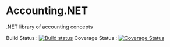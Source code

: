 # Accounting.NET
.NET library of accounting concepts

Build Status : [![Build status](https://ci.appveyor.com/api/projects/status/gyo7vh9y8p0dc06l?svg=true)](https://ci.appveyor.com/project/ludwigjossieaux/accounting-net)
Coverage  Status : [![Coverage Status](https://coveralls.io/repos/github/ludwigjossieaux/Accounting.NET/badge.svg)](https://coveralls.io/github/ludwigjossieaux/Accounting.NET)
